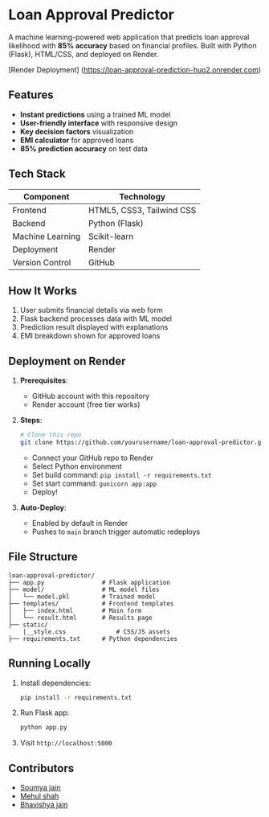  

 
# Loan Approval Predictor 

A machine learning-powered web application that predicts loan approval likelihood with **85% accuracy** based on financial profiles. Built with Python (Flask), HTML/CSS, and deployed on Render.

[Render Deployment] (https://loan-approval-prediction-huo2.onrender.com)

## Features 
- **Instant predictions** using a trained ML model
- **User-friendly interface** with responsive design
- **Key decision factors** visualization
- **EMI calculator** for approved loans
- **85% prediction accuracy** on test data

## Tech Stack 
| Component       | Technology |
|-----------------|------------|
| Frontend        | HTML5, CSS3, Tailwind CSS |
| Backend         | Python (Flask) |
| Machine Learning| Scikit-learn |
| Deployment      | Render |
| Version Control | GitHub |

## How It Works 
1. User submits financial details via web form
2. Flask backend processes data with ML model
3. Prediction result displayed with explanations
4. EMI breakdown shown for approved loans

## Deployment on Render 
1. **Prerequisites**:
   - GitHub account with this repository
   - Render account (free tier works)

2. **Steps**:
   ```bash
   # Clone this repo
   git clone https://github.com/yourusername/loan-approval-predictor.git
   ```
   - Connect your GitHub repo to Render
   - Select Python environment
   - Set build command: `pip install -r requirements.txt`
   - Set start command: `gunicorn app:app`
   - Deploy!

3. **Auto-Deploy**:
   - Enabled by default in Render
   - Pushes to `main` branch trigger automatic redeploys

## File Structure 
```
loan-approval-predictor/
├── app.py                # Flask application
├── model/                # ML model files
│   └── model.pkl         # Trained model
├── templates/            # Frontend templates
│   ├── index.html        # Main form
│   └── result.html       # Results page
├── static/
    |__style.css              # CSS/JS assets
├── requirements.txt      # Python dependencies
```

## Running Locally 
1. Install dependencies:
   ```bash
   pip install -r requirements.txt
   ```
2. Run Flask app:
   ```bash
   python app.py
   ```
3. Visit `http://localhost:5000`

## Contributors 
- [Soumya jain](https://github.com/soumya-xy)
- [Mehul shah](https://github.com/shahmehul2005)
- [Bhavishya jain](https://github.com/Bhvishya011)

